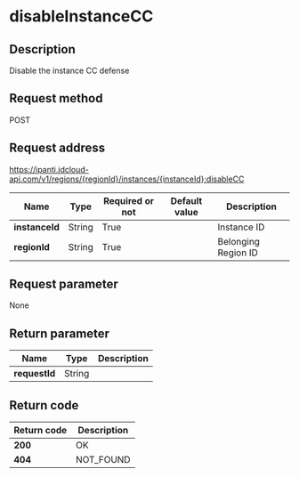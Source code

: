 # disableInstanceCC


## Description
Disable the instance CC defense

## Request method
POST

## Request address
https://ipanti.jdcloud-api.com/v1/regions/{regionId}/instances/{instanceId}:disableCC

|Name|Type|Required or not|Default value|Description|
|---|---|---|---|---|
|**instanceId**|String|True||Instance ID|
|**regionId**|String|True||Belonging Region ID|

## Request parameter
None


## Return parameter
|Name|Type|Description|
|---|---|---|
|**requestId**|String||



## Return code
|Return code|Description|
|---|---|
|**200**|OK|
|**404**|NOT_FOUND|

